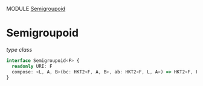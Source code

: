 MODULE [Semigroupoid](https://github.com/gcanti/fp-ts/blob/master/src/Semigroupoid.ts)
# Semigroupoid
*type class*
```ts
interface Semigroupoid<F> {
  readonly URI: F
  compose: <L, A, B>(bc: HKT2<F, A, B>, ab: HKT2<F, L, A>) => HKT2<F, L, B>
}
```